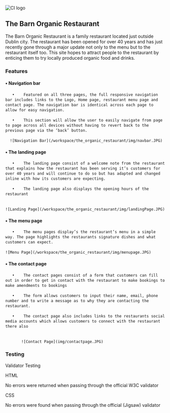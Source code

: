 ![CI logo](https://codeinstitute.s3.amazonaws.com/fullstack/ci_logo_small.png)

<b><h2>The Barn Organic Restaurant</h2></b>

The Barn Organic Restaurant is a family restaurant located just outside Dublin city. The restaurant has been opened for over 40 years and has just recently gone through a major update not only to the menu but to the restaurant itself too. This site hopes to attract people to the restaurant by enticing them to try locally produced organic food and drinks. 

<h3>Features</h3>

<h4>•	Navigation bar</h4>

       •	Featured on all three pages, the full responsive navigation bar includes links to the Logo, Home page, restaurant menu page and contact page. The navigation bar is identical across each page to allow for easy navigation.

       •	This section will allow the user to easily navigate from page to page across all devices without having to revert back to the previous page via the ‘back’ button.

      ![Navigation Bar](/workspace/the_organic_restaurant/img/navbar.JPG)


<h4>•	The landing page</h4>

       •	The landing page consist of a welcome note from the restaurant that explains how the restaurant has been serving it’s customers for over 40 years and will continue to do so but has adapted and changed inline with how its customers are expecting. 

       •	The landing page also displays the opening hours of the restaurant


    ![Landing Page](/workspace/the_organic_restaurant/img/landingPage.JPG)


<h4>•	The menu page</h4>

       •	The menu pages display’s the restaurant’s menu in a simple way. The page highlights the restaurants signature dishes and what customers can expect.  

    ![Menu Page](/workspace/the_organic_restaurant/img/menupage.JPG)



<h4>•	The contact page</h4>

       •	The contact pages consist of a form that customers can fill out in order to get in contact with the restaurant to make bookings to make amendments to bookings

       •	The form allows customers to input their name, email, phone number and to write a message as to why they are contacting the restaurant. 

       •	The contact page also includes links to the restaurants social media accounts which allows customers to connect with the restaurant there also 


           ![Contact Page](img/contactpage.JPG)



<h3>Testing</h3>

Validator Testing

HTML

No errors were returned when passing through the official W3C validator


CSS

No errors were found when passing through the official (Jigsaw) validator
